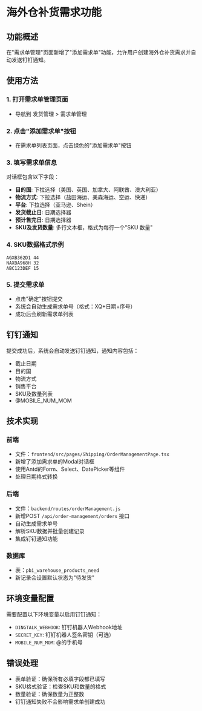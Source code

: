 # 海外仓补货需求功能

## 功能概述
在"需求单管理"页面新增了"添加需求单"功能，允许用户创建海外仓补货需求并自动发送钉钉通知。

## 使用方法

### 1. 打开需求单管理页面
- 导航到 发货管理 > 需求单管理

### 2. 点击"添加需求单"按钮
- 在需求单列表页面，点击绿色的"添加需求单"按钮

### 3. 填写需求单信息
对话框包含以下字段：
- **目的国**: 下拉选择（美国、英国、加拿大、阿联酋、澳大利亚）
- **物流方式**: 下拉选择（盐田海运、美森海运、空运、快递）
- **平台**: 下拉选择（亚马逊、Shein）
- **发货截止日**: 日期选择器
- **预计售完日**: 日期选择器
- **SKU及发货数量**: 多行文本框，格式为每行一个"SKU 数量"

### 4. SKU数据格式示例
```
AGXB362D1 44
NAXBA968H 32
ABC123DEF 15
```

### 5. 提交需求单
- 点击"确定"按钮提交
- 系统会自动生成需求单号（格式：XQ+日期+序号）
- 成功后会刷新需求单列表

## 钉钉通知
提交成功后，系统会自动发送钉钉通知，通知内容包括：
- 截止日期
- 目的国
- 物流方式
- 销售平台
- SKU及数量列表
- @MOBILE_NUM_MOM

## 技术实现

### 前端
- 文件：`frontend/src/pages/Shipping/OrderManagementPage.tsx`
- 新增了添加需求单的Modal对话框
- 使用Antd的Form、Select、DatePicker等组件
- 处理日期格式转换

### 后端
- 文件：`backend/routes/orderManagement.js`
- 新增POST `/api/order-management/orders` 接口
- 自动生成需求单号
- 解析SKU数据并批量创建记录
- 集成钉钉通知功能

### 数据库
- 表：`pbi_warehouse_products_need`
- 新记录会设置默认状态为"待发货"

## 环境变量配置
需要配置以下环境变量以启用钉钉通知：
- `DINGTALK_WEBHOOK`: 钉钉机器人Webhook地址
- `SECRET_KEY`: 钉钉机器人签名密钥（可选）
- `MOBILE_NUM_MOM`: @的手机号

## 错误处理
- 表单验证：确保所有必填字段都已填写
- SKU格式验证：检查SKU和数量的格式
- 数量验证：确保数量为正整数
- 钉钉通知失败不会影响需求单创建成功 